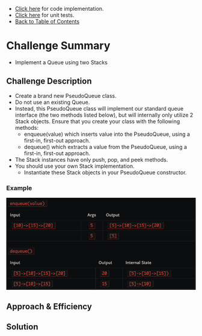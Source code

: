 - [Click here](queue_with_stacks.py) for code implementation.
- [Click here](../tests/test_queue_with_stacks.py) for unit tests.
- [Back to Table of Contents](../README.md)

# Challenge Summary
- Implement a Queue using two Stacks

## Challenge Description
- Create a brand new PseudoQueue class. 
- Do not use an existing Queue. 
- Instead, this PseudoQueue class will implement our standard queue interface (the two methods listed below), but will internally only utilize 2 Stack objects. Ensure that you create your class with the following methods:
  - enqueue(value) which inserts value into the PseudoQueue, using a first-in, first-out approach.
  - dequeue() which extracts a value from the PseudoQueue, using a first-in, first-out approach.
- The Stack instances have only push, pop, and peek methods. 
- You should use your own Stack implementation. 
  - Instantiate these Stack objects in your PseudoQueue constructor.

### Example
![example](img/example.png)

## Approach & Efficiency
<!-- What approach did you take? Why? What is the Big O space/time for this approach? -->

## Solution
<!-- Embedded whiteboard image -->
